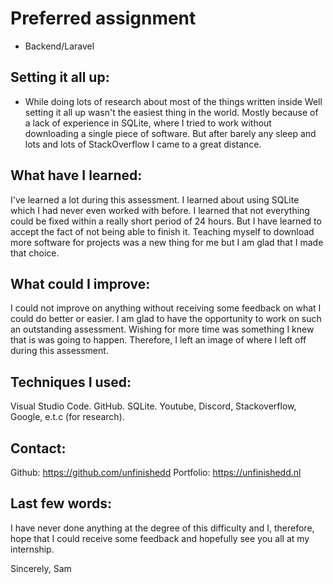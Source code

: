 # Preferred assignment
- Backend/Laravel


## Setting it all up:
- While doing lots of research about most of the things written inside 
Well setting it all up wasn't the easiest thing in the world. 
Mostly because of a lack of experience in SQLite, where I tried to work without downloading a single piece of software. 
But after barely any sleep and lots and lots of StackOverflow I came to a great distance.


## What have I learned:
I've learned a lot during this assessment. 
I learned about using SQLite which I had never even worked with before. 
I learned that not everything could be fixed within a really short period of 24 hours. 
But I have learned to accept the fact of not being able to finish it.
Teaching myself to download more software for projects was a new thing for me but I am glad that I made that choice.


## What could I improve:
I could not improve on anything without receiving some feedback on what I could do better or easier.
I am glad to have the opportunity to work on such an outstanding assessment. 
Wishing for more time was something I knew that is was going to happen.
Therefore, I left an image of where I left off during this assessment.


## Techniques I used:
Visual Studio Code.
GitHub.
SQLite.
Youtube, Discord, Stackoverflow, Google, e.t.c (for research).



## Contact:
Github: https://github.com/unfinishedd
Portfolio: https://unfinishedd.nl


## Last few words:
I have never done anything at the degree of this difficulty and I, therefore, hope that I could receive some feedback and hopefully see you all at my internship.


Sincerely,
Sam